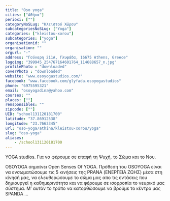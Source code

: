 ```yaml
---
title: "Oso yoga"
cities: ["Αθήνα"]
perioxi: [""]
categoryNoSLug: "Κλειστού Χώρου"
subcategoriesNoSLug: ["Yoga"]
categories: ["kleistou-xorou"]
subcategories: ["yoga"]
organisationid: ""
organisation: ""
orgurl: "-"
address: "Γούναρη 211Α, Γλυφάδα, 16675 Athens, Greece"
logoimg: "399945_254767164601764_114688657_n.jpg"
profilePhoto : "downloaded"
coverPhoto : "downloaded"
website: "www.osoyogastudios.com/"
facebook: "www.facebook.com/glyfada.osoyogastudios"
phone: "6975595321"
email: "osoyogadina@yahoo.com"
courses: ""
places: [""]
rensponsibles: ""
zipcode: [""]
UID: "school131120181700"
latitude: "37.86912538"
longitude: "23.7663345"
url: "oso-yoga/athina/kleistou-xorou/yoga"
slug: "oso-yoga"
aliases:
    - /school131120181700
---
```



YOGA studios. Για να φέρουμε σε επαφή τη Ψυχή, το Σώμα και το Νου.

OSOYOGA σημαίνει Open Senses Of YOGA. Πρόθεση του OSOYOGA είναι να ενσωματώσουμε τις 5 κινήσεις της PRANA (ΕΝΕΡΓΕΙΑ ΖΩΗΣ) μέσα στη κίνησή μας, να ελευθερώσουμε το σώμα μας απο τις εντάσεις που δημιουργεί η καθημερινότητα και να φέρουμε σε ισορροπία το νευρικό μας σύστημα. Μ’ αυτόν το τρόπο να κατορθώσουμε να βρούμε το κέντρο μας SPANDA ...